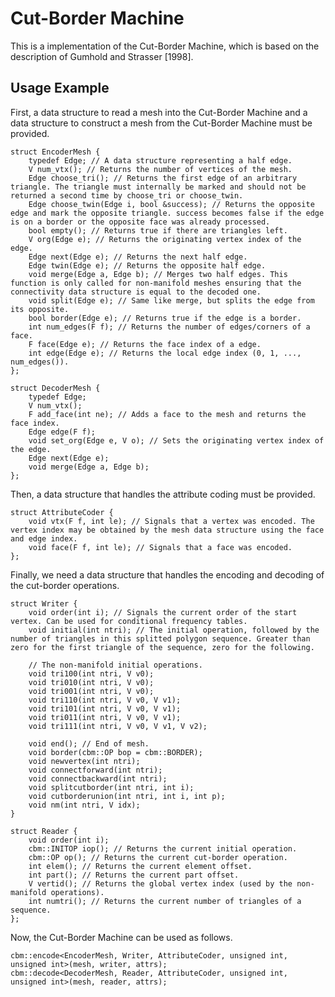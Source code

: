 Cut-Border Machine
======

This is a implementation of the Cut-Border Machine, which is based on the description of Gumhold and Strasser [1998].

Usage Example
------
First, a data structure to read a mesh into the Cut-Border Machine and a data structure to construct a mesh from the Cut-Border Machine must be provided.
```
struct EncoderMesh {
	typedef Edge; // A data structure representing a half edge.
	V num_vtx(); // Returns the number of vertices of the mesh.
	Edge choose_tri(); // Returns the first edge of an arbitrary triangle. The triangle must internally be marked and should not be returned a second time by choose_tri or choose_twin.
	Edge choose_twin(Edge i, bool &success); // Returns the opposite edge and mark the opposite triangle. success becomes false if the edge is on a border or the opposite face was already processed.
	bool empty(); // Returns true if there are triangles left.
	V org(Edge e); // Returns the originating vertex index of the edge.
	Edge next(Edge e); // Returns the next half edge.
	Edge twin(Edge e); // Returns the opposite half edge.
	void merge(Edge a, Edge b); // Merges two half edges. This function is only called for non-manifold meshes ensuring that the connectivity data structure is equal to the decoded one.
	void split(Edge e); // Same like merge, but splits the edge from its opposite.
	bool border(Edge e); // Returns true if the edge is a border.
	int num_edges(F f); // Returns the number of edges/corners of a face.
	F face(Edge e); // Returns the face index of a edge.
	int edge(Edge e); // Returns the local edge index (0, 1, ..., num_edges()).
};
```

```
struct DecoderMesh {
	typedef Edge;
	V num_vtx();
	F add_face(int ne); // Adds a face to the mesh and returns the face index.
	Edge edge(F f);
	void set_org(Edge e, V o); // Sets the originating vertex index of the edge.
	Edge next(Edge e);
	void merge(Edge a, Edge b);
};
```

Then, a data structure that handles the attribute coding must be provided.
```
struct AttributeCoder {
	void vtx(F f, int le); // Signals that a vertex was encoded. The vertex index may be obtained by the mesh data structure using the face and edge index.
	void face(F f, int le); // Signals that a face was encoded.
};
```

Finally, we need a data structure that handles the encoding and decoding of the cut-border operations.
```
struct Writer {
	void order(int i); // Signals the current order of the start vertex. Can be used for conditional frequency tables.
	void initial(int ntri); // The initial operation, followed by the number of triangles in this splitted polygon sequence. Greater than zero for the first triangle of the sequence, zero for the following.

	// The non-manifold initial operations.
	void tri100(int ntri, V v0);
	void tri010(int ntri, V v0);
	void tri001(int ntri, V v0);
	void tri110(int ntri, V v0, V v1);
	void tri101(int ntri, V v0, V v1);
	void tri011(int ntri, V v0, V v1);
	void tri111(int ntri, V v0, V v1, V v2);

	void end(); // End of mesh.
	void border(cbm::OP bop = cbm::BORDER);
	void newvertex(int ntri);
	void connectforward(int ntri);
	void connectbackward(int ntri);
	void splitcutborder(int ntri, int i);
	void cutborderunion(int ntri, int i, int p);
	void nm(int ntri, V idx);
}
```

```
struct Reader {
	void order(int i);
	cbm::INITOP iop(); // Returns the current initial operation.
	cbm::OP op(); // Returns the current cut-border operation.
	int elem(); // Returns the current element offset.
	int part(); // Returns the current part offset.
	V vertid(); // Returns the global vertex index (used by the non-manifold operations).
	int numtri(); // Returns the current number of triangles of a sequence.
};
```

Now, the Cut-Border Machine can be used as follows.
```
cbm::encode<EncoderMesh, Writer, AttributeCoder, unsigned int, unsigned int>(mesh, writer, attrs);
cbm::decode<DecoderMesh, Reader, AttributeCoder, unsigned int, unsigned int>(mesh, reader, attrs);
```
